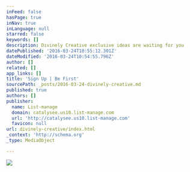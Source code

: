 ```yaml
---
inFeed: false
hasPage: true
inNav: true
inLanguage: null
starred: false
keywords: []
description: Divinely Creative exclusive ideas are waiting for you
datePublished: '2016-03-24T10:55:12.301Z'
dateModified: '2016-03-24T10:54:55.796Z'
author: []
related: []
app_links: []
title: 'Sign Up | Be First'
sourcePath: _posts/2016-03-24-divinely-creative.md
published: true
authors: []
publisher:
  name: List-manage
  domain: catalysee.us10.list-manage.com
  url: 'http://catalysee.us10.list-manage.com'
  favicon: null
url: divinely-creative/index.html
_context: 'http://schema.org'
_type: MediaObject

---
```

<article style=""><img src="https://s3-us-west-2.amazonaws.com/the-grid-img/p/a00703528192f8794a5147164a9f1ae87404ce23.png" /></article>